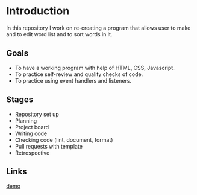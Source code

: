 # Introduction

In this repository I work on re-creating a program that allows user to make and to edit word list and to sort words in it.

## Goals

- To have a working program with help of HTML, CSS, Javascript.
- To practice self-review and quality checks of code.
- To practice using event handlers and listeners.

## Stages

- Repository set up
- Planning
- Project board
- Writing code
- Checking code (lint, document, format)
- Pull requests with template
- Retrospective

## Links

[demo](Dabrytskaya.github.io/word-list/)
